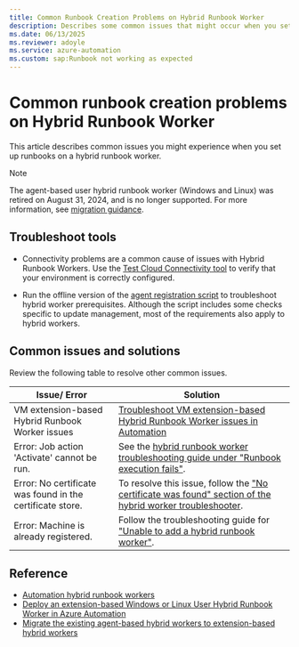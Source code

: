 ```yaml
---
title: Common Runbook Creation Problems on Hybrid Runbook Worker
description: Describes some common issues that might occur when you set up a runbook on Hybrid Runbook Worker.
ms.date: 06/13/2025
ms.reviewer: adoyle
ms.service: azure-automation
ms.custom: sap:Runbook not working as expected
---
```


# Common runbook creation problems on Hybrid Runbook Worker

This article describes common issues you might experience when you set up runbooks on a hybrid runbook worker.

> [!NOTE]
> The agent-based user hybrid runbook worker (Windows and Linux) was retired on August 31, 2024, and is no longer supported. For more information, see [migration guidance](/azure/automation/migrate-existing-agent-based-hybrid-worker-to-extension-based-workers).

## Troubleshoot tools

- Connectivity problems are a common cause of issues with Hybrid Runbook Workers. Use the [Test Cloud Connectivity tool](azure/azure-monitor/agents/agent-windows-troubleshoot?tabs=UpdateMMA#connectivity-issues) to verify that your environment is correctly configured.

- Run the offline version of the [agent registration script](/azure/azure-monitor/agents/agent-windows-troubleshoot?tabs=UpdateMMA#log-analytics-troubleshooting-tool) to troubleshoot hybrid worker prerequisites. Although the script includes some checks specific to update management, most of the requirements also apply to hybrid workers.

## Common issues and solutions

Review the following table to resolve other common issues.

|Issue/ Error |Solution|
|-----|---------------|
| VM extension-based Hybrid Runbook Worker issues|[Troubleshoot VM extension-based Hybrid Runbook Worker issues in Automation](/azure/automation/troubleshoot/extension-based-hybrid-runbook-worker)|
|Error: Job action 'Activate' cannot be run.|See the [hybrid runbook worker troubleshooting guide under "Runbook execution fails"](/azure/automation/troubleshoot/hybrid-runbook-worker#runbook-execution-fails).|
|Error: No certificate was found in the certificate store.|To resolve this issue, follow the ["No certificate was found" section of the hybrid worker troubleshooter](/azure/automation/troubleshoot/hybrid-runbook-worker#no-cert-found).|
|Error: Machine is already registered.|Follow the troubleshooting guide for ["Unable to add a hybrid runbook worker"](/azure/automation/troubleshoot/hybrid-runbook-worker#already-registered).|

## Reference

- [Automation hybrid runbook workers](/azure/automation/automation-hybrid-runbook-worker)
- [Deploy an extension-based Windows or Linux User Hybrid Runbook Worker in Azure Automation](/azure/automation/extension-based-hybrid-runbook-worker-install)
- [Migrate the existing agent-based hybrid workers to extension-based hybrid workers](/azure/automation/migrate-existing-agent-based-hybrid-worker-to-extension-based-workers)
